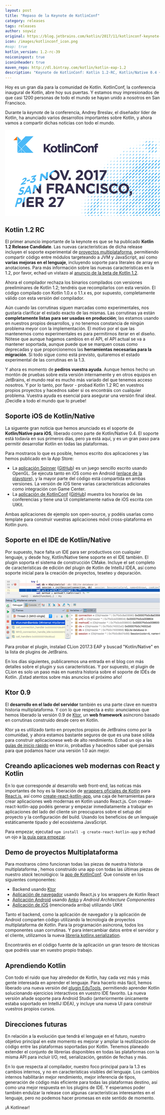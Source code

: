 ```yaml
---
layout: post
title: "Repaso de la Keynote de KotlinConf"
category: releases
tags: releases
author: soywiz
original: https://blog.jetbrains.com/kotlin/2017/11/kotlinconf-keynote-recap/
icon: /images/kotlinconf_icon.png
#eap: true
kotlin_version: 1.2-rc-39
noiconinpost: true
iconinheader: true
maven_repo: http://dl.bintray.com/kotlin/kotlin-eap-1.2
description: "Keynote de KotlinConf: Kotlin 1.2-RC, Kotlin/Native 0.4 + iOS + IDE, Ktor 0.9, Kotlin React y futuro"
---
```


Hoy es un gran día para la comunidad de Kotlin. KotlinConf, la conferencia inaugural de Kotlin, abre hoy sus puertas. Y estamos muy impresionados de que casi 1200 personas de todo el mundo se hayan unido a nosotros en San Francisco.

Durante la *keynote* de la conferencia, Andrey Breslav, el diseñador líder de Kotlin, ha anunciado varios desarrollos importantes sobre Kotlin, y ahora vamos a compartir dichas noticias con todo el mundo.

![](/images/carousel/kotlinconf.jpg)

## Kotlin 1.2 RC

El primer anuncio importante de la keynote es que se ha publicado **Kotlin 1.2 Release Candidate**. Las nuevas características de dicha release incluyen el soporte experimental de [proyectos multiplataforma](http://kotlinlang.org/docs/reference/multiplatform.html), permitiendo compartir código entre módulos targeteando a JVM y JavaScript, así como **varias mejoras en el lenguaje**, incluyendo soporte para literales de array en anotaciones. Para más información sobre las nuevas características en la 1.2, por favor, echad un vistazo al [anuncio de la beta de Kotlin 1.2](https://blog.jetbrains.com/kotlin/2017/09/kotlin-1-2-beta-is-out/).

Ahora el compilador rechaza los binarios compilados con versiones preeliminares de Kotlin 1.2; tendréis que recompilarlos con esta versión. El código compilado con Kotlin 1.0.x o 1.1.x es, por supuesto, completamente válido con esta versión del compilador.

Aún cuando las corrutinas siguen marcadas como experimentales, nos gustaría clarificar el estado exacto de las mismas. Las corrutinas ya están **completamente listas para ser usadas en producción**; las estamos usando en nuestros propios desarrollos, y no tenemos constancia de ningún problema meyor con la implementación. El motivo por el que las mantenemos como experimentales es para permitirnos iterar en el diseño. Nótese que aunque hagamos cambios en el API, el API actual se va a mantener soportada, aunque puede que se marquen cosas como deprecadas y que proporcionemos las **herramientas necesarias para la migración**. Si todo sigue como está previsto, quitaremos el estado experimental de las corrutinas en la 1.3.

Y ahora es momento de **pediros vuestra ayuda**. Aunque hemos hecho un montón de pruebas sobre esta versión internamente y en otros equipos en JetBrains, el mundo real es mucho más variado del que tenemos acceso nosotros. Y por lo tanto, por favor - probad Kotlin 1.2 RC en vuestros propios proyectos y hacednos saber si os encontráis con cualquier problema. Vuestra ayuda es esencial para asegurar una versión final ideal.
¡Decidle a todo el mundo que lo pruebe!

## Soporte iOS de Kotlin/Native

La siguente gran noticia que hemos anunciado es el soporte de **Kotlin/Native para iOS**, liberado como parte de Kotlin/Native 0.4. El soporte está todavía en sus primeros días, pero ya está aquí, y es un gran paso para permitir desarrollar Kotlin en todas las plataformas.

Para mostraros lo que es posible, hemos escrito dos aplicaciones y las hemos publicado en la App Store:

* La [aplicación Spinner](https://itunes.apple.com/us/app/kotlinconf-spinner/id1291282375?mt=8) ([GitHub](https://github.com/jetbrains/kotlinconf-spinner)) es un juego sencillo escrito usando OpenGL. Se ejecuta tanto en iOS como en Android ([enlace de la playstore](https://play.google.com/store/apps/details?id=com.jetbrains.konan_activity2)), y la mayor parte del código está compartida en ambas versiones. La versión de iOS tiene varias características adicionales como integración con Game Center.
* La [aplicación de KotlinConf](https://itunes.apple.com/us/app/kotlinconf/id1299196584?mt=8) ([GitHub](https://github.com/jetbrains/kotlinconf-app)) muestra los horarios de las conferencias y tiene una UI completamente nativa de iOS escrita con UIKit.

Ambas aplicaciones de ejemplo son open-source, y podéis usarlas como template para construir vuestras aplicaciones móvil cross-plataforma en Kotlin puro.

## Soporte en el IDE de Kotlin/Native

Por supuesto, hace falta un IDE para ser productivos con cualquier lenguaje, y desde hoy, Kotlin/Native tiene soporte en el IDE también. El plugin soporta el sistema de construcción CMake. Incluye el set completo de características de edición del plugin de Kotlin de IntelliJ IDEA, así como soporte inicial para la creación de proyectos, teseteo y depuración.

![](/images/1.2/1.2-rc/clion-debugger.png)

Para probar el plugin, instalad CLion 2017.3 EAP y buscad "Kotlin/Native" en la lista de plugins de JetBrains.

En los días siguientes, publicaremos una entrada en el blog con más detalles sobre el plugin y sus características. Y por supuesto, el plugin de CLion es solo un paso más en nuestra historia sobre el soporte de IDEs de Kotlin. ¡Estad atentos sobre más anuncios el próximo año!

## Ktor 0.9

El **desarrollo en el lado del servidor** también es una parte clave en nuestra historia multiplataforma.
Y con lo que respecta a esto: anunciamos que hemos liberado la versión 0.9 de [Ktor](http://ktor.io/), un **web framework** asíncrono basado en corrutinas construido desde cero en Kotlin.

Ktor ya es utilizado tanto en proyectos propios de JetBrains como por la comunidad, y ahora estamos bastante seguros de que es una base sólida para construir aplicacionese web de alto rendimiento. Echad un ojo a las [guías de inicio rápido](http://ktor.io/quickstart/index.html) en ktor.io, probadlas y hacednos saber qué pensáis para que podamos hacer una versión 1.0 aún mejor.

## Creando aplicaciones web modernas con React y Kotlin

En lo que corresponde al desarrollo web front-end, las noticas más importantes de hoy es la liberación de [wrappers oficiales de Kotlin](https://github.com/JetBrains/kotlin-wrappers) para [React.js](https://reactjs.org/), así como [create-react-kotlin-app](https://www.npmjs.com/package/create-react-kotlin-app), una caja de herramientas para crear aplicaciones web modernas en Kotlin usando React.js. Con create-react-kotlin-app podéis generar y empezar inmediatamente a trabajar en aplicaciones del lado del cliente sin preocuparos sobre el setup del proyecto y la configuración del build. Usando los beneficios de un lenguaje estáticamente tipado y del ecosistema JavaScript.

Para empezar, ejecutad `npm install -g create-react-kotlin-app` y echad un ojo a [la guía para empezar](https://github.com/JetBrains/create-react-kotlin-app/).

## Demo de proyectos Multiplataforma

Para mostraros cómo funcionan todas las piezas de nuestra historia multiplataforma , hemos construido una app con todas las últimas piezas de nuestro *stack* tecnológico: la [app de KotlinConf](https://github.com/jetbrains/kotlinconf-app). Que consiste en los siguientes componentes:

* Backend usando [Ktor](http://ktor.io/)
* [Aplicación de navegador](https://api.kotlinconf.com/) usando React.js y los wrappers de Kotlin React
* [Aplicación Android](https://play.google.com/store/apps/details?id=com.jetbrains.kotlinconf&hl=en) usando [Anko](https://github.com/kotlin/anko) y *Android Architecture Componentes*
* [Aplicación de iOS](https://itunes.apple.com/us/app/kotlinconf/id1299196584?mt=8) (mencionada arriba) utilizando UIKit

Tanto el backend, como la aplicación de navegador y la aplicación de Android comparten código utilizando la tecnología de proyectos multiplataforma de Kotlin. Para la programación asíncrona, todos los componentes usan corrutinas. Y para intercambiar datos entre el servidor y el cliente, utilizamos la nueva [librería kotlinx.serialization](https://github.com/kotlin/kotlinx.serialization).

Encontraréis en el código fuente de la aplicación un gran tesoro de técnicas que podréis usar en vuestro propio trabajo.

## Aprendiendo Kotlin

Con todo el ruido que hay alrededor de Kotlin, hay cada vez más y más gente interesada en aprender el lenguaje. Para hacerlo más fácil, hemos liberado una nueva versión del [plugin EduTools](https://www.jetbrains.com/education/kotlin-edu/), permitiendo aprender Kotlin solucionando ejercicios interactivos en vuestro IDE favorito. La nueva versión añade soporte para Android Studio (anteriormente únicamente estaba soportado en IntelliJ IDEA), y incluye una nueva UI para construir vuestros propios cursos.

## Direcciones futuras

En relación a la evolución que tendrá el lenguaje en el futuro, nuestro objetivo principal en este momento es mejorar y ampliar la reutilización de código entre las plataformas soportadas por Kotlin. Tenemos planeado extender el conjunto de librerías disponibles en todas las plataformas con la misma API para incluir I/O, red, serialización, gestión de fechas y más.

En lo que respecta al compilador, nuestro foco principal para la 1.3 es cambios internos, y no en características visibles del lenguaje. Los cambios internos habilitarán mejor rendimiento, mejor inferencia de tipos, generación de código más eficiente para todas las plataformas destino, así como una mejor respuesta en los plugins de IDE. Y esperamos poder también endulzar la release con algunas características interesantes en el lenguaje, pero no podemos hacer promesas en este sentido de momento.

¡A Kotlinear!

